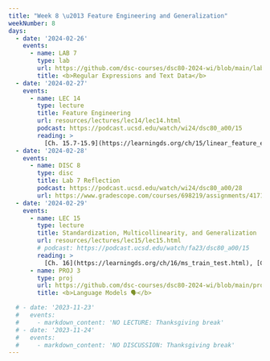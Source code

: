 ```yaml
---
title: "Week 8 \u2013 Feature Engineering and Generalization"
weekNumber: 8
days:
  - date: '2024-02-26'
    events:
      - name: LAB 7
        type: lab
        url: https://github.com/dsc-courses/dsc80-2024-wi/blob/main/labs/lab07/lab.ipynb
        title: <b>Regular Expressions and Text Data</b>
  - date: '2024-02-27'
    events:
      - name: LEC 14
        type: lecture
        title: Feature Engineering
        url: resources/lectures/lec14/lec14.html
        podcast: https://podcast.ucsd.edu/watch/wi24/dsc80_a00/15
        reading: >
          [Ch. 15.7-15.9](https://learningds.org/ch/15/linear_feature_eng.html)
  - date: '2024-02-28'
    events:
      - name: DISC 8
        type: disc
        title: Lab 7 Reflection
        podcast: https://podcast.ucsd.edu/watch/wi24/dsc80_a00/28
        url: https://www.gradescope.com/courses/698219/assignments/4171422/
  - date: '2024-02-29'
    events:
      - name: LEC 15
        type: lecture
        title: Standardization, Multicollinearity, and Generalization
        url: resources/lectures/lec15/lec15.html
        # podcast: https://podcast.ucsd.edu/watch/fa23/dsc80_a00/15
        reading: >
          [Ch. 16](https://learningds.org/ch/16/ms_train_test.html), [Ch. 17.6](https://learningds.org/ch/17/inf_pred_gen_prob.html)
      - name: PROJ 3
        type: proj
        url: https://github.com/dsc-courses/dsc80-2024-wi/blob/main/projects/proj03/project.ipynb
        title: <b>Language Models 🗣️</b>

  # - date: '2023-11-23'
  #   events:
  #     - markdown_content: 'NO LECTURE: Thanksgiving break'
  # - date: '2023-11-24'
  #   events:
  #     - markdown_content: 'NO DISCUSSION: Thanksgiving break'
---
```


